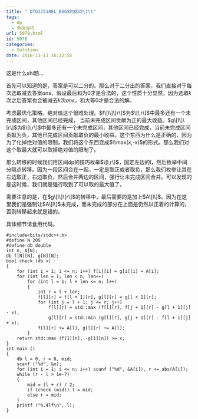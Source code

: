 ```yaml
---
title: " DTOJ2518EL_BSGS的区间\t\t"
tags:
  - dp
  - 奇技淫巧
url: 5078.html
id: 5078
categories:
  - Solution
date: 2018-11-13 16:12:55
---
```


这是什么shi题...

首先可以知道的是，答案是可以二分的。那么对于二分出的答案，我们直接对于每次选取减去答案$ans$，假设最后和为$0$才是合法的，这个性质十分显然，因为选取$k$次之后答案也会被减去$k$次$ans$，和大等$0$才是合法的解。

考虑最优化策略。绝对值这个很难处理。$f\[l\]\[r\]$为$\[l,r\]$中最多还有一个未完成区间，其他区间已经完成， 当前未完成区间贡献为正的最大收益。$g\[l\]\[r\]$为$\[l,r\]$中最多还有一个未完成区间，其他区间已经完成，当前未完成区间贡献为负，其他已完成区间贡献取负的最小收益。这个东西为什么是正确的，因为为了化掉绝对值的限制，我们将这个东西变成$\\max(x,-x)$的形式。那么我们对这个取最大就可以取掉绝对值的限制了。

那么转移的时候我们用区间dp的技巧枚举$\[l,r\]$，固定左边的$l$，然后枚举中间分隔点转移。因为一段区间合在一起，一定是取正或者取负，那么我们枚举让其在左边取正，右边取负，然后合并两边的区间，强行让未完成区间合并。可以发现的是这时候，我们就是强行取到了可以取的最大值了。

需要注意的是，在$g\[l\]\[r\]$的转移中，最后需要的是加上$A\[l\]$。因为在这里我们是强制让$A\[l\]$未完成，而未完成的部分在上面是仍然以正着的计算的，否则转移起来就是错的。

具体细节请食用代码。

    #include<bits/stdc++.h>
    #define N 205
    #define db double
    int n, A[N];
    db f[N][N], g[N][N];
    bool check (db x)
    {
        for (int i = 1; i <= n; i++) f[i][i] = g[i][i] = A[i];
        for (int len = 1; len < n; len++)
            for (int l = 1; l + len <= n; l++)
            {
                int r = l + len;
                f[l][r] = f[l + 1][r], g[l][r] = g[l + 1][r];
                for (int j = l + 1; j <= r; j++)
                    f[l][r] = std::max (f[l][r], f[j + 1][r] - g[l + 1][j] - x),
                    g[l][r] = std::min (g[l][r], g[j + 1][r] - f[l + 1][j] + x);
                f[l][r] += A[l], g[l][r] += A[l];
            }
        return std::max (f[1][n], -g[1][n]) >= x;
    }
    int main ()
    {
        db l = 0, r = 0, mid;
        scanf ("%d", &n);
        for (int i = 1; i <= n; i++) scanf ("%d", &A[i]), r += abs(A[i]);
        while (r - l > 1e-7)
        {
            mid = (l + r) / 2;
            if (check (mid)) l = mid;
            else r = mid;
        }
        printf ("%.4lf\n", l);
    }